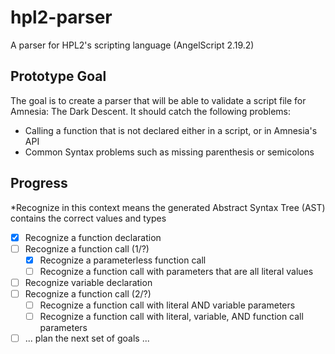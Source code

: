 # hpl2-parser

A parser for HPL2's scripting language (AngelScript 2.19.2)

## Prototype Goal

The goal is to create a parser that will be able to validate a script file for Amnesia: The Dark Descent. It should catch the following problems:

- Calling a function that is not declared either in a script, or in Amnesia's API
- Common Syntax problems such as missing parenthesis or semicolons


## Progress

*Recognize in this context means the generated Abstract Syntax Tree (AST) contains the correct values and types

- [x] Recognize a function declaration
- [ ] Recognize a function call (1/?)
    - [x] Recognize a parameterless function call
    - [ ] Recognize a function call with parameters that are all literal values
- [ ] Recognize variable declaration
- [ ] Recognize a function call (2/?)
    - [ ] Recognize a function call with literal AND variable parameters
    - [ ] Recognize a function call with literal, variable, AND function call parameters
- [ ] ... plan the next set of goals ...
